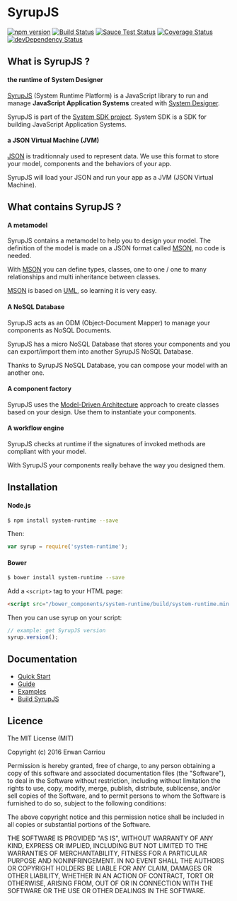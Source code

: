 # SyrupJS

[![npm version](https://badge.fury.io/js/system-runtime.svg)](http://badge.fury.io/js/system-runtime)
[![Build Status](https://travis-ci.org/system-sdk/system-runtime.svg?branch=master)](https://travis-ci.org/system-sdk/system-runtime)
[![Sauce Test Status](https://saucelabs.com/buildstatus/system-runtime)](https://saucelabs.com/u/system-runtime)
[![Coverage Status](https://coveralls.io/repos/github/system-sdk/system-runtime/badge.svg?branch=master)](https://coveralls.io/github/system-sdk/system-runtime?branch=master)
[![devDependency Status](https://david-dm.org/system-sdk/system-runtime/dev-status.svg)](https://david-dm.org/system-sdk/system-runtime#info=devDependencies)

## What is SyrupJS ?

#### the runtime of System Designer

[SyrupJS](https://syrupjs.github.io) (System Runtime Platform) is a JavaScript library to run and manage **JavaScript Application Systems** created with [System Designer](http://designfirst.io).

SyrupJS is part of the [System SDK project](https://github.com/system-sdk).
System SDK is a SDK for building JavaScript Application Systems.

#### a JSON Virtual Machine (JVM)

[JSON](http://json.org) is traditionnaly used to represent data. We use this format to store your model, components and the behaviors of your app.

SyrupJS will load your JSON and run your app as a JVM (JSON Virtual Machine).

## What contains SyrupJS ?

#### A metamodel

SyrupJS contains a metamodel to help you to design your model. The definition of the model is made on a JSON format called [MSON](https://syrupjs.readme.io/docs/design-your-model#section-mson), no code is needed. 

With [MSON](https://syrupjs.readme.io/docs/design-your-model#section-mson) you can define types, classes, one to one / one to many relationships and multi inheritance between classes. 

[MSON](https://syrupjs.readme.io/docs/design-your-model#section-mson) is based on [UML](http://uml.org), so learning it is very easy.

#### A NoSQL Database

SyrupJS acts as an ODM (Object-Document Mapper) to manage your components as NoSQL Documents. 

SyrupJS has a micro NoSQL Database that stores your components and you can export/import them into another SyrupJS NoSQL Database. 

Thanks to SyrupJS NoSQL Database, you can compose your model with an another one.

#### A component factory

SyrupJS uses the [Model-Driven Architecture](http://www.omg.org/mda/) approach to create classes based on your design. Use them to instantiate your components. 

#### A workflow engine

SyrupJS checks at runtime if the signatures of invoked methods are compliant with your model. 

With SyrupJS your components really behave the way you designed them. 

## Installation

#### Node.js

```sh
$ npm install system-runtime --save
```

Then:

```js
var syrup = require('system-runtime');
```

#### Bower

```sh
$ bower install system-runtime --save
```

Add a `<script>` tag to your HTML page:
```html
<script src="/bower_components/system-runtime/build/system-runtime.min.js"></script>
```

Then you can use syrup on your script:
```js
// example: get SyrupJS version
syrup.version();
```

## Documentation

* [Quick Start](https://syrupjs.readme.io/docs/quick-start)
* [Guide](https://syrupjs.readme.io/docs/installation)
* [Examples](https://syrupjs.readme.io/docs/a-basic-hello-world)
* [Build SyrupJS](https://syrupjs.readme.io/docs/extend-syrupjs)

## Licence

The MIT License (MIT)

Copyright (c) 2016 Erwan Carriou

Permission is hereby granted, free of charge, to any person obtaining a copy
of this software and associated documentation files (the "Software"), to deal
in the Software without restriction, including without limitation the rights
to use, copy, modify, merge, publish, distribute, sublicense, and/or sell
copies of the Software, and to permit persons to whom the Software is
furnished to do so, subject to the following conditions:

The above copyright notice and this permission notice shall be included in all
copies or substantial portions of the Software.

THE SOFTWARE IS PROVIDED "AS IS", WITHOUT WARRANTY OF ANY KIND, EXPRESS OR
IMPLIED, INCLUDING BUT NOT LIMITED TO THE WARRANTIES OF MERCHANTABILITY,
FITNESS FOR A PARTICULAR PURPOSE AND NONINFRINGEMENT. IN NO EVENT SHALL THE
AUTHORS OR COPYRIGHT HOLDERS BE LIABLE FOR ANY CLAIM, DAMAGES OR OTHER
LIABILITY, WHETHER IN AN ACTION OF CONTRACT, TORT OR OTHERWISE, ARISING FROM,
OUT OF OR IN CONNECTION WITH THE SOFTWARE OR THE USE OR OTHER DEALINGS IN THE
SOFTWARE. 